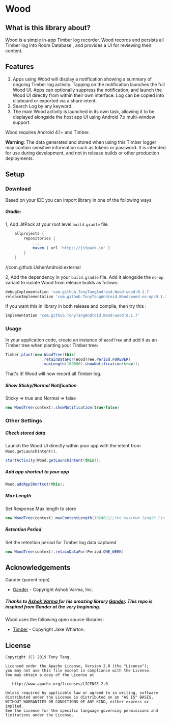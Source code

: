 # Wood

## What is this library about?
Wood is a simple in-app Timber log recorder. Wood records and persists all Timber log into Room Database , and provides a UI for reviewing their content.


## Features
1. Apps using Wood will display a notification showing a summary of ongoing Timber log activity. Tapping on the notification launches the full Wood UI. Apps can optionally suppress the notification, and launch the Wood UI directly from within their own interface. Log can be copied into clipboard or exported via a share intent.
2. Search Log by any keyword.
3. The main Wood activity is launched in its own task, allowing it to be displayed alongside the host app UI using Android 7.x multi-window support.

Wood requires Android 4.1+ and Timber.

**Warning**: The data generated and stored when using this Timber logger may contain sensitive information such as tokens or password. It is intended for use during development, and not in release builds or other production deployments.

## Setup

### Download

Based on your IDE you can import library in one of the following ways

##### Gradle:
1, Add JitPack at your root level `build.gradle` file.
```gradle
	allprojects {
		repositories {
			...
			maven { url 'https://jitpack.io' }
		}
	}
```

//com.github.UsherAndroid:external

2, Add the dependency in your `build.gradle` file. Add it alongside the `no-op` variant to isolate Wood from release builds as follows:
```gradle
debugImplementation 'com.github.TonyTangAndroid.Wood:wood:0.1.7'
releaseImplementation 'com.github.TonyTangAndroid.Wood:wood-no-op:0.1.7'
```
If you want this in library in both release and compile, then try this : 
```gradle
implementation 'com.github.TonyTangAndroid.Wood:wood:0.1.7'
```

### Usage

In your application code, create an instance of `WoodTree` and add it as an Timber tree when planting your Timber tree:

```java
Timber.plant(new WoodTree(this)
                .retainDataFor(WoodTree.Period.FOREVER)
                .maxLength(100000).showNotification(true));
```

That's it! Wood will now record all Timber log.

##### Show Sticky/Normal Notification
Sticky => true and Normal => false
```java
new WoodTree(context).showNotification(true/false)
```

### Other Settings
##### Check stored data
Launch the Wood UI directly within your app with the intent from `Wood.getLaunchIntent()`.
```java
startActivity(Wood.getLaunchIntent(this));
```

##### Add app shortcut to your app
```java
Wood.addAppShortcut(this);
```

##### Max Length
Set Response Max length to store
```java
new WoodTree(context).maxContentLength(10240L)//the maximum length (in bytes)
```

##### Retention Period
Set the retention period for Timber log data captured
```java
new WoodTree(context).retainDataFor(Period.ONE_WEEK)
```
 
## Acknowledgements
Gander (parent repo)
- [Gander][ganderLink] - Copyright Ashok Varma, Inc.
##### Thanks to [Ashok Varma][ashokVarmaLink] for his amazing library [Gander][ganderLink]. This repo is inspired from Gander at the very beginning.

Wood uses the following open source libraries:
- [Timber][timberLink] - Copyright Jake Wharton.

License
-------

    Copyright (C) 2019 Tony Tang.

    Licensed under the Apache License, Version 2.0 (the "License");
    you may not use this file except in compliance with the License.
    You may obtain a copy of the License at

       http://www.apache.org/licenses/LICENSE-2.0

    Unless required by applicable law or agreed to in writing, software
    distributed under the License is distributed on an "AS IS" BASIS,
    WITHOUT WARRANTIES OR CONDITIONS OF ANY KIND, either express or implied.
    See the License for the specific language governing permissions and
    limitations under the License.
    
[ganderLink]: https://github.com/Ashok-Varma/Gander
[ashokVarmaLink]: https://github.com/Ashok-Varma
[timberLink]: https://github.com/JakeWharton/timber